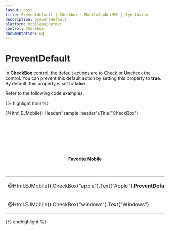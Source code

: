 ```yaml
---
layout: post
title: Preventdefault | Checkbox | MobileAspNetMVC | Syncfusion
description: preventdefault 
platform: mobileaspnetmvc
control: Checkbox
documentation: ug
---
```


# PreventDefault 

In **CheckBox** control, the default actions are to Check or Uncheck the control. You can prevent this default action by setting this property to **true**. By default, this property is set to **false**.

Refer to the following code examples.

{% highlight html %}

@Html.EJMobile().Header("sample_header").Title("CheckBox")

<div align="center" style="padding-top: 100px">

<div>

<b>Favorite Mobile</b>

</div>

<br />

<table border="0" cellpadding="6">

<tr>

<td width="100px">

@Html.EJMobile().CheckBox("apple").Text("Apple").**PreventDefault(true)**

</td>



<td width="100px">

@Html.EJMobile().CheckBox("android").Text("Android")

</td>

</tr>

<tr>

<td width="100px">

@Html.EJMobile().CheckBox("windows").Text("Windows")

</td>



<td width="100px">

@Html.EJMobile().CheckBox("Bberry").Text("BlackBerry")

</td>



</tr>

</table>

</div>

{% endhighlight %}


